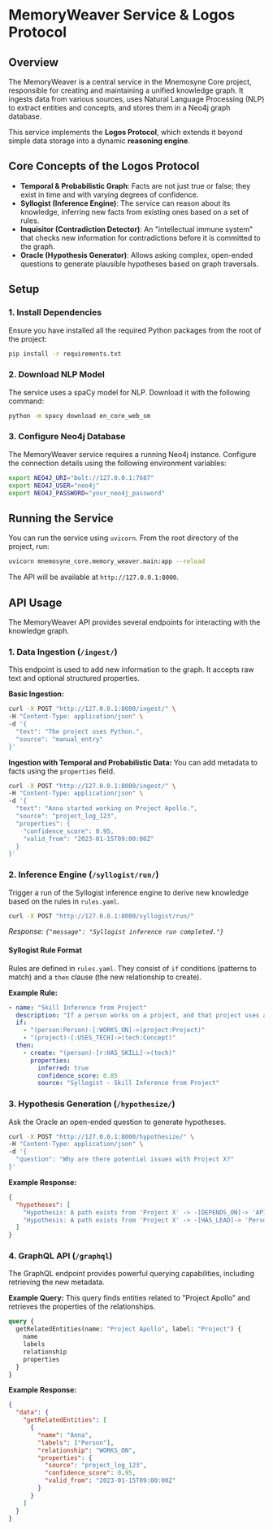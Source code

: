 # MemoryWeaver Service & Logos Protocol

## Overview

The MemoryWeaver is a central service in the Mnemosyne Core project, responsible for creating and maintaining a unified knowledge graph. It ingests data from various sources, uses Natural Language Processing (NLP) to extract entities and concepts, and stores them in a Neo4j graph database.

This service implements the **Logos Protocol**, which extends it beyond simple data storage into a dynamic **reasoning engine**.

## Core Concepts of the Logos Protocol

*   **Temporal & Probabilistic Graph**: Facts are not just true or false; they exist in time and with varying degrees of confidence.
*   **Syllogist (Inference Engine)**: The service can reason about its knowledge, inferring new facts from existing ones based on a set of rules.
*   **Inquisitor (Contradiction Detector)**: An "intellectual immune system" that checks new information for contradictions before it is committed to the graph.
*   **Oracle (Hypothesis Generator)**: Allows asking complex, open-ended questions to generate plausible hypotheses based on graph traversals.

## Setup

### 1. Install Dependencies

Ensure you have installed all the required Python packages from the root of the project:

```bash
pip install -r requirements.txt
```

### 2. Download NLP Model

The service uses a spaCy model for NLP. Download it with the following command:

```bash
python -m spacy download en_core_web_sm
```

### 3. Configure Neo4j Database

The MemoryWeaver service requires a running Neo4j instance. Configure the connection details using the following environment variables:

```bash
export NEO4J_URI="bolt://127.0.0.1:7687"
export NEO4J_USER="neo4j"
export NEO4J_PASSWORD="your_neo4j_password"
```

## Running the Service

You can run the service using `uvicorn`. From the root directory of the project, run:

```bash
uvicorn mnemosyne_core.memory_weaver.main:app --reload
```

The API will be available at `http://127.0.0.1:8000`.

## API Usage

The MemoryWeaver API provides several endpoints for interacting with the knowledge graph.

### 1. Data Ingestion (`/ingest/`)

This endpoint is used to add new information to the graph. It accepts raw text and optional structured properties.

**Basic Ingestion:**
```bash
curl -X POST "http://127.0.0.1:8000/ingest/" \
-H "Content-Type: application/json" \
-d '{
  "text": "The project uses Python.",
  "source": "manual_entry"
}'
```

**Ingestion with Temporal and Probabilistic Data:**
You can add metadata to facts using the `properties` field.

```bash
curl -X POST "http://127.0.0.1:8000/ingest/" \
-H "Content-Type: application/json" \
-d '{
  "text": "Anna started working on Project Apollo.",
  "source": "project_log_123",
  "properties": {
    "confidence_score": 0.95,
    "valid_from": "2023-01-15T09:00:00Z"
  }
}'
```

### 2. Inference Engine (`/syllogist/run/`)

Trigger a run of the Syllogist inference engine to derive new knowledge based on the rules in `rules.yaml`.

```bash
curl -X POST "http://127.0.0.1:8000/syllogist/run/"
```
*Response: `{"message": "Syllogist inference run completed."}`*

#### Syllogist Rule Format

Rules are defined in `rules.yaml`. They consist of `if` conditions (patterns to match) and a `then` clause (the new relationship to create).

**Example Rule:**
```yaml
- name: "Skill Inference from Project"
  description: "If a person works on a project, and that project uses a certain technology, infer that the person has a skill in that technology."
  if:
    - "(person:Person)-[:WORKS_ON]->(project:Project)"
    - "(project)-[:USES_TECH]->(tech:Concept)"
  then:
    - create: "(person)-[r:HAS_SKILL]->(tech)"
      properties:
        inferred: true
        confidence_score: 0.85
        source: "Syllogist - Skill Inference from Project"
```

### 3. Hypothesis Generation (`/hypothesize/`)

Ask the Oracle an open-ended question to generate hypotheses.

```bash
curl -X POST "http://127.0.0.1:8000/hypothesize/" \
-H "Content-Type: application/json" \
-d '{
  "question": "Why are there potential issues with Project X?"
}'
```
**Example Response:**
```json
{
  "hypotheses": [
    "Hypothesis: A path exists from 'Project X' -> -[DEPENDS_ON]-> 'API Y', where API Y has notable properties: {'name': 'API Y', 'status': 'deprecated'}.",
    "Hypothesis: A path exists from 'Project X' -> -[HAS_LEAD]-> 'Person A', where Person A has notable properties: {'name': 'Person A', 'stress_level': 'high'}."
  ]
}
```

### 4. GraphQL API (`/graphql`)

The GraphQL endpoint provides powerful querying capabilities, including retrieving the new metadata.

**Example Query:**
This query finds entities related to "Project Apollo" and retrieves the properties of the relationships.
```graphql
query {
  getRelatedEntities(name: "Project Apollo", label: "Project") {
    name
    labels
    relationship
    properties
  }
}
```

**Example Response:**
```json
{
  "data": {
    "getRelatedEntities": [
      {
        "name": "Anna",
        "labels": ["Person"],
        "relationship": "WORKS_ON",
        "properties": {
          "source": "project_log_123",
          "confidence_score": 0.95,
          "valid_from": "2023-01-15T09:00:00Z"
        }
      }
    ]
  }
}
```
